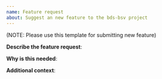 ```yaml
---
name: Feature request 
about: Suggest an new feature to the bds-bsv project 
---
```

(NOTE: Please use this template for submitting new feature)

**Describe the feature request**:

**Why is this needed**:

**Additional context**:

